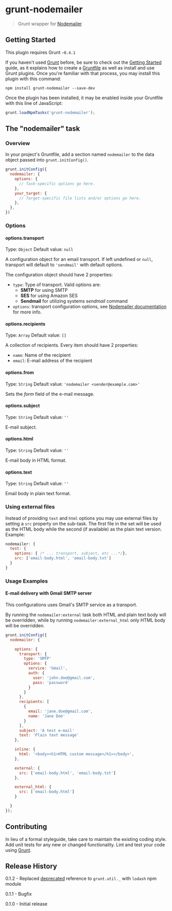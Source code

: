 # grunt-nodemailer

> Grunt wrapper for [Nodemailer](https://github.com/andris9/Nodemailer)



## Getting Started
This plugin requires Grunt `~0.4.1`

If you haven't used [Grunt](http://gruntjs.com/) before, be sure to check out the [Getting Started](http://gruntjs.com/getting-started) guide, as it explains how to create a [Gruntfile](http://gruntjs.com/sample-gruntfile) as well as install and use Grunt plugins. Once you're familiar with that process, you may install this plugin with this command:

```shell
npm install grunt-nodemailer --save-dev
```

Once the plugin has been installed, it may be enabled inside your Gruntfile with this line of JavaScript:

```js
grunt.loadNpmTasks('grunt-nodemailer');
```

## The "nodemailer" task

### Overview
In your project's Gruntfile, add a section named `nodemailer` to the data object passed into `grunt.initConfig()`.

```js
grunt.initConfig({
  nodemailer: {
    options: {
      // Task-specific options go here.
    },
    your_target: {
      // Target-specific file lists and/or options go here.
    },
  },
})
```

### Options

#### options.transport
Type: `Object`
Default value: `null`

A configuration object for an email transport. If left undefined or `null`, transport will default to `'sendmail'` with default options.

The configuration object should have 2 properties:

* `type`: Type of transport. Valid options are: 
  * **SMTP** for using SMTP
  * **SES** for using Amazon SES
  * **Sendmail** for utilizing systems *sendmail* command
* `options`: transport configuration options, see [Nodemailer documentation](https://github.com/andris9/Nodemailer#setting-up-a-transport-method) for more info.

#### options.recipients
Type: `Array`
Default value: `[]`

A collection of recipients. Every item should have 2 properties:

* `name`: Name of the recipient
* `email`: E-mail address of the recipient

#### options.from
Type: `String`
Default value: `'nodemailer <sender@example.com>'`

Sets the _form_ field of the e-mail message.

#### options.subject
Type: `String`
Default value: `''`

E-mail subject.

#### options.html
Type: `String`
Default value: `''`

E-mail body in HTML format.

#### options.text
Type: `String`
Default value: `''`

Email body in plain text format. 

### Using external files

Instead of providing `text` and `html` options you may use external files by setting a `src` property on the sub-task. The first file in the set will be used as the HTML body while the second (if available) as the plain text version. Example:

```js
nodemailer: {
  test: {
    options: { /* ... transport, subject, etc ...*/},
    src: ['email-body.html', 'email-body.txt']
  }
}
```

### Usage Examples

#### E-mail delivery with Gmail SMTP server

This configurations uses Gmail's SMTP service as a transport.

By running the `nodemailer:external` task both HTML and plain text body will be overridden, while by running `nodemailer:external_html` only HTML body will be overridden.

```js
grunt.initConfig({
  nodemailer: {

    options: {
      transport: {
        type: 'SMTP'
        options: {
          service: 'Gmail',
          auth: {
            user: 'john.doe@gmail.com',
            pass: 'password'
          }
        }
      },
      recipients: [
        {
          email: 'jane.doe@gmail.com',
          name: 'Jane Doe'
        }
      ],
      subject: 'A test e-mail'
      text: 'Plain text message'
    },

    inline: {
      html: '<body><h1>HTML custom message</h1></body>',
    },

    external: {
      src: ['email-body.html', 'email-body.txt']
    },

    external_html: {
      src: ['email-body.html']
    }

  }
});
```

## Contributing
In lieu of a formal styleguide, take care to maintain the existing coding style. Add unit tests for any new or changed functionality. Lint and test your code using [Grunt](http://gruntjs.com/).

## Release History

0.1.2 - Replaced [deprecated](http://gruntjs.com/blog/2013-11-21-grunt-0.4.2-released) reference to `grunt.util._` with `lodash` npm module

0.1.1 - Bugfix

0.1.0 - Initial release
